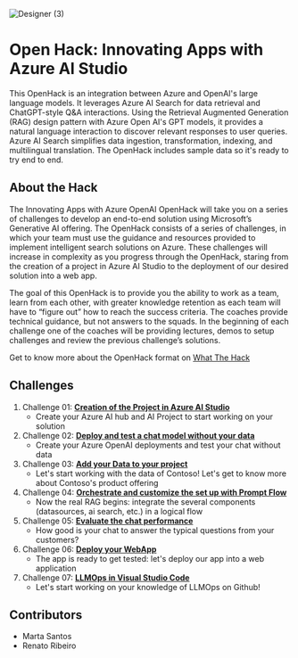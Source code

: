 ![Designer (3)](https://github.com/martaldsantos/AIAppsOpenHack/assets/44229401/d197b4df-986c-4952-bf44-699f2315ab3f)

# Open Hack: Innovating Apps with Azure AI Studio

This OpenHack is an integration between Azure and OpenAI's large language models. It leverages Azure AI Search for data retrieval and ChatGPT-style Q&A interactions. Using the Retrieval Augmented Generation (RAG)
design pattern with Azure Open AI's GPT models, it provides a natural language interaction to discover relevant responses to user queries. Azure AI Search simplifies data ingestion, transformation, indexing, and multilingual translation. The OpenHack includes sample data so it's ready to try end to end.

## About the Hack

The Innovating Apps with Azure OpenAI OpenHack will take you on a series of challenges to develop an end-to-end solution using Microsoft’s Generative AI offering. 
The OpenHack consists of a series of challenges, in which your team must use the guidance and resources provided to implement intelligent search solutions on Azure. These challenges will increase in complexity as you progress through the OpenHack, staring from the creation of a project in Azure AI Studio to the deployment of our desired solution into a web app.

The goal of this OpenHack is to provide you the ability to work as a team, learn from each other, with greater knowledge retention as each team will have to “figure out” how to reach the success criteria. The coaches provide technical guidance, but not answers to the 
squads. 
In the beginning of each challenge one of the coaches will be providing lectures, demos to setup challenges and review the previous challenge’s solutions.

Get to know more about the OpenHack format on [What The Hack](https://github.com/microsoft/WhatTheHack)

## Challenges
1. Challenge 01: **[Creation of the Project in Azure AI Studio](Challenge%201/readme.md)**
   - Create your Azure AI hub and AI Project to start working on your solution
2. Challenge 02: **[Deploy and test a chat model without your data](Challenge%202%20/readme.md)**
   - Create your Azure OpenAI deployments and test your chat without data
3. Challenge 03: **[Add your Data to your project](Challenge%203/readme.md)**
   - Let's start working with the data of Contoso! Let's get to know more about Contoso's product offering
4. Challenge 04: **[Orchestrate and customize the set up with Prompt Flow](Challenge%204/readme.md)**
   - Now the real RAG begins: integrate the several components (datasources, ai search, etc.) in a logical flow
5. Challenge 05: **[Evaluate the chat performance](Challenge%205/readme.md)**
   - How good is your chat to answer the typical questions from your customers?
6. Challenge 06: **[Deploy your WebApp](Challenge%206/readme.md)**
   - The app is ready to get tested: let's deploy our app into a web application
7. Challenge 07: **[LLMOps in Visual Studio Code](Challenge%207/readme.md)**
   - Let's start working on your knowledge of LLMOps on Github!


## Contributors

- Marta Santos
- Renato Ribeiro
